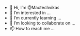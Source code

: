 - 👋 Hi, I’m @Mactechvikas
- 👀 I’m interested in ...
- 🌱 I’m currently learning ...
- 💞️ I’m looking to collaborate on ...
- 📫 How to reach me ...

<!---
Mactechvikas/Mactechvikas is a ✨ special ✨ repository because its `README.md` (this file) appears on your GitHub profile.
You can click the Preview link to take a look at your changes.
--->
